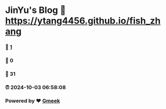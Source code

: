 # JinYu's Blog :link: https://ytang4456.github.io/fish_zhang 
### :page_facing_up: [1](https://ytang4456.github.io/fish_zhang/tag.html) 
### :speech_balloon: 0 
### :hibiscus: 31 
### :alarm_clock: 2024-10-03 06:58:08 
### Powered by :heart: [Gmeek](https://github.com/Meekdai/Gmeek)
